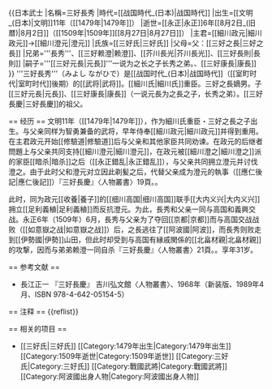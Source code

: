 {{日本武士
|名稱=三好長秀
|時代=[[战国時代_(日本)|战国時代]]
|出生=[[文明_(日本)|文明]]11年（[[1479年|1479年]]）
|逝世=[[永正|永正]]6年[[8月2日_(旧暦)|8月2日]]（[[1509年|1509年]][[8月27日|8月27日]]）
|主君=[[細川政元|細川政元]]→[[細川澄元|澄元]]
|氏族=[[三好氏|三好氏]]
|父母=父：[[三好之長|三好之長]]
|兄弟='''長秀'''、[[三好赖澄|赖澄]]、[[芥川長光|芥川長光]]、[[三好長則|長則]]
|嗣子='''[[三好元長|元長]]'''<ref>一说为之长之子长秀之弟。</ref>、[[三好康長|康長]]
}}
'''三好長秀'''（みよし ながひで）是[[战国时代_(日本)|战国時代]]（[[室町时代|室町时代]]後期）的[[武将|武将]]。[[細川氏|細川氏]]重臣。三好之長嫡男。子[[三好元長|元長]]、[[三好康長|康長]]（一说元長为之長之子，长秀之弟）。[[三好長慶|三好長慶]]的祖父。

== 经历 ==
文明11年（[[1479年|1479年]]），作为細川氏重臣・三好之長之子出生。与父亲同样为智勇兼备的武将，早年侍奉[[細川政元|細川政元]]并得到重用。在主君政元开始[[修驗道|修驗道]]后与父亲和其他家臣共同劝谏。在政元的后继者問題上与父亲共同支持[[細川澄元|細川澄元]]，在政元被[[細川澄之|細川澄之]]派的家臣[[暗杀|暗杀]]之后（[[永正錯乱|永正錯乱]]），与父亲共同拥立澄元并讨伐澄之。由于此时父和澄元对立因此剃髪之后，代替父亲成为澄元的執事<ref>（[[應仁後記|應仁後記]]）『三好長慶』〈人物叢書〉19頁。</ref>。

此时，同为政元[[收養|養子]]的[[细川高国|细川高国]]联手[[大内义兴|大内义兴]]拥立[[足利義稙|足利義稙]]而反抗澄元。为此，長秀和父亲一同与高国和義興交战。永正6年（1509年）6月，長秀与父亲为了夺回[[京都|京都]]而与高国交战战败（[[如意嶽之战|如意嶽之战]]）后，之長逃往了[[阿波國|阿波]]，而長秀则败走到[[伊勢國|伊勢]]山田，但此时却受到与高国有縁戚関係的[[北畠材親|北畠材親]]的攻撃，因而与弟弟赖澄一同自杀<ref>『三好長慶』〈人物叢書〉21頁。</ref>。享年31岁。

== 参考文献 ==

* 長江正一 『三好長慶』 吉川弘文館〈人物叢書〉、1968年（新装版、1989年4月、ISBN 978-4-642-05154-5）

== 注释 ==
{{reflist}}

== 相关的项目 ==

* [[三好氏|三好氏]]
[[Category:1479年出生|Category:1479年出生]]
[[Category:1509年逝世|Category:1509年逝世]]
[[Category:三好氏|Category:三好氏]]
[[Category:戰國武將|Category:戰國武將]]
[[Category:阿波國出身人物|Category:阿波國出身人物]]
